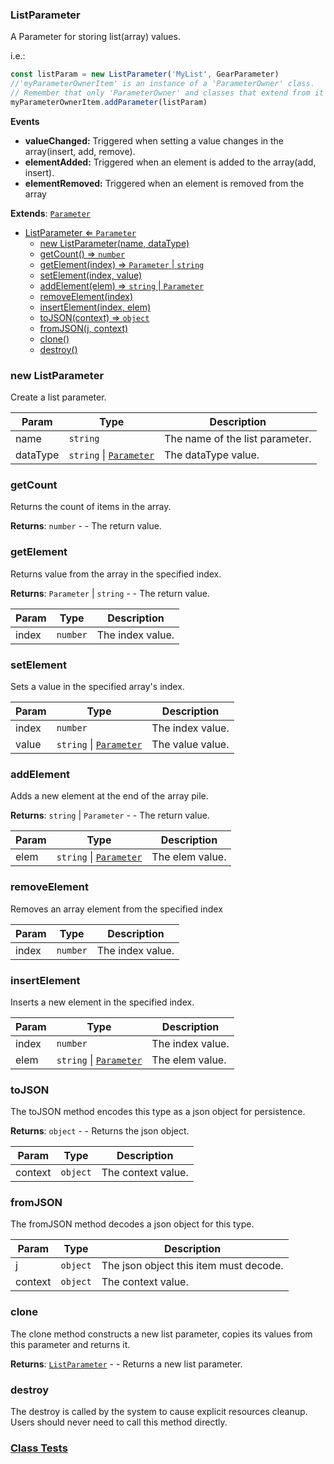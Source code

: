 <a name="ListParameter"></a>

### ListParameter 
A Parameter for storing list(array) values.

i.e.:
```javascript
const listParam = new ListParameter('MyList', GearParameter)
//'myParameterOwnerItem' is an instance of a 'ParameterOwner' class.
// Remember that only 'ParameterOwner' and classes that extend from it can host 'Parameter' objects.
myParameterOwnerItem.addParameter(listParam)
```

**Events**
* **valueChanged:** Triggered when setting a value changes in the array(insert, add, remove).
* **elementAdded:** Triggered when an element is added to the array(add, insert).
* **elementRemoved:** Triggered when an element is removed from the array


**Extends**: <code>[Parameter](api/SceneTree\Parameters\Parameter.md)</code>  

* [ListParameter ⇐ <code>Parameter</code>](#ListParameter)
    * [new ListParameter(name, dataType)](#new-ListParameter)
    * [getCount() ⇒ <code>number</code>](#getCount)
    * [getElement(index) ⇒ <code>Parameter</code> \| <code>string</code>](#getElement)
    * [setElement(index, value)](#setElement)
    * [addElement(elem) ⇒ <code>string</code> \| <code>Parameter</code>](#addElement)
    * [removeElement(index)](#removeElement)
    * [insertElement(index, elem)](#insertElement)
    * [toJSON(context) ⇒ <code>object</code>](#toJSON)
    * [fromJSON(j, context)](#fromJSON)
    * [clone()](#clone)
    * [destroy()](#destroy)

<a name="new_ListParameter_new"></a>

### new ListParameter
Create a list parameter.


| Param | Type | Description |
| --- | --- | --- |
| name | <code>string</code> | The name of the list parameter. |
| dataType | <code>string</code> \| <code>[Parameter](api/SceneTree\Parameters\Parameter.md)</code> | The dataType value. |

<a name="ListParameter+getCount"></a>

### getCount
Returns the count of items in the array.


**Returns**: <code>number</code> - - The return value.  
<a name="ListParameter+getElement"></a>

### getElement
Returns value from the array in the specified index.


**Returns**: <code>Parameter</code> \| <code>string</code> - - The return value.  

| Param | Type | Description |
| --- | --- | --- |
| index | <code>number</code> | The index value. |

<a name="ListParameter+setElement"></a>

### setElement
Sets a value in the specified array's index.



| Param | Type | Description |
| --- | --- | --- |
| index | <code>number</code> | The index value. |
| value | <code>string</code> \| <code>[Parameter](api/SceneTree\Parameters\Parameter.md)</code> | The value value. |

<a name="ListParameter+addElement"></a>

### addElement
Adds a new element at the end of the array pile.


**Returns**: <code>string</code> \| <code>Parameter</code> - - The return value.  

| Param | Type | Description |
| --- | --- | --- |
| elem | <code>string</code> \| <code>[Parameter](api/SceneTree\Parameters\Parameter.md)</code> | The elem value. |

<a name="ListParameter+removeElement"></a>

### removeElement
Removes an array element from the specified index



| Param | Type | Description |
| --- | --- | --- |
| index | <code>number</code> | The index value. |

<a name="ListParameter+insertElement"></a>

### insertElement
Inserts a new element in the specified index.



| Param | Type | Description |
| --- | --- | --- |
| index | <code>number</code> | The index value. |
| elem | <code>string</code> \| <code>[Parameter](api/SceneTree\Parameters\Parameter.md)</code> | The elem value. |

<a name="ListParameter+toJSON"></a>

### toJSON
The toJSON method encodes this type as a json object for persistence.


**Returns**: <code>object</code> - - Returns the json object.  

| Param | Type | Description |
| --- | --- | --- |
| context | <code>object</code> | The context value. |

<a name="ListParameter+fromJSON"></a>

### fromJSON
The fromJSON method decodes a json object for this type.



| Param | Type | Description |
| --- | --- | --- |
| j | <code>object</code> | The json object this item must decode. |
| context | <code>object</code> | The context value. |

<a name="ListParameter+clone"></a>

### clone
The clone method constructs a new list parameter, copies its values
from this parameter and returns it.


**Returns**: [<code>ListParameter</code>](#ListParameter) - - Returns a new list parameter.  
<a name="ListParameter+destroy"></a>

### destroy
The destroy is called by the system to cause explicit resources cleanup.
Users should never need to call this method directly.




### [Class Tests](api/SceneTree\Parameters/ListParameter.test)